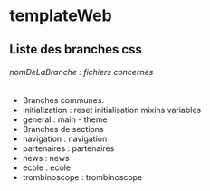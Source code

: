 # templateWeb
## Liste des branches css
###### nomDeLaBranche : fichiers concernés

* Branches communes.
 * initialization : reset initialisation mixins variables
 * general : main - theme
* Branches de sections
 * navigation : navigation
 * partenaires : partenaires
 * news : news
 * ecole : ecole
 * trombinoscope : trombinoscope
  
